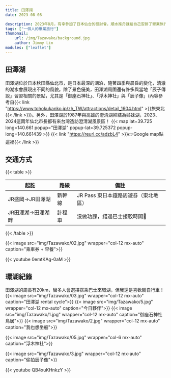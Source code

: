 ```yaml
---
title: 田澤湖
date: 2023-08-08

description: 2023年8月，有幸參加了日本仙台的研討會，順水推舟就給自己安排了畢業旅行。畢旅的最後一站，來到日本最深的湖泊騎自行車！ #會出現在縮圖上方，沒打的話，會直接顯示內文
tags: ["一個人的畢業旅行"]
thumbnail:
    url: /img/Tazawako/background.jpg
    author: Jimmy Lin
modules: ["leaflet"]
---
```


## 田澤湖

田澤湖位於日本秋田縣仙北市，是日本最深的湖泊，隨著四季與晨昏的變化，清澈的湖水會展現出不同的風貌。除了景色優美，田澤湖周圍還有許多與當地「辰子傳說」習習相關的景點，尤其是「御座石神社」、「浮木神社」與「辰子像」(內容參考自{{< link "https://www.tohokukanko.jp/zh_TW/attractions/detail_1604.html" >}}旅東北{{< /link >}})。另外，田澤湖於1987年與高雄的澄清湖締結為姊妹湖，2023、2024這兩年仙北市長都有來台灣造訪澄清湖風景區！
{{< map lat=39.725 long=140.661 popup="田澤湖" popup-lat=39.725372 popup-long=140.661439 >}}
{{< link "https://reurl.cc/adzbL4" >}}👉Google map點這裡{{< /link >}}

## 交通方式

{{< table >}}

| 起訖 | 路線 | 備註 |
|---------|---------|---------|
| JR盛岡->JR田澤湖 | 新幹線 | JR Pass 東日本鐵路周遊券（東北地區） |
| JR田澤湖->田澤湖畔 | 計程車 | 沒做功課，錯過巴士接駁時間🥲 |

{{< /table >}}

{{< image src="img/Tazawako/02.jpg" wrapper="col-12 mx-auto" caption="乘車券 + 早餐">}}

{{< youtube 0emtKAg-0aM >}}

## 環湖紀錄

田澤湖的周長有20km，蠻多人會選擇搭乘巴士來環湖，但我還是喜歡騎自行車！
{{< image src="img/Tazawako/03.jpg" wrapper="col-12 mx-auto" caption="田澤湖 rental cycle">}}
{{< image src="img/Tazawako/5.jpg" wrapper="col-12 mx-auto" caption="今日夥伴">}}
{{< image src="img/Tazawako/1.jpg" wrapper="col-12 mx-auto" caption="御座石神社鳥居">}}
{{< image src="img/Tazawako/2.jpg" wrapper="col-12 mx-auto" caption="我也想坐船">}}

{{< image src="img/Tazawako/05.jpg" wrapper="col-6 mx-auto" caption="浮木神社">}}

{{< image src="img/Tazawako/3.jpg" wrapper="col-12 mx-auto" caption="偷拍辰子像">}}

{{< youtube QB4xuKHnkzY >}}
